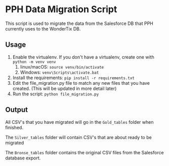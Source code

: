 # PPH Data Migration Script

This script is used to migrate the data from the Salesforce DB that PPH currently uses to the WonderTix DB.

## Usage

1. Enable the virtualenv. If you don't have a virtualenv, create one with `python -m venv venv`
   1. linux/macOS: `source venv/bin/activate`
   2. Windows: `venv\Scripts\activate.bat`
2. Install the requirements: `pip install -r requirements.txt`
3. Edit the file_migration.py file to match any new files that you have created. (This will be updated in more detail later)
4. Run the script: `python file_migration.py`


## Output

All CSV's that you have migrated will go in the `Gold_tables` folder when finished.

The `Silver_tables` folder will contain CSV's that are about ready to be migrated

The `Bronse_tables` folder contains the original CSV files from the Salesforce database export.

